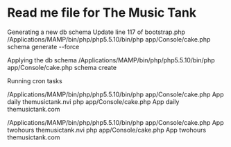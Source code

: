 # Read me file for The Music Tank

Generating a new db schema
 Update line 117 of bootstrap.php
/Applications/MAMP/bin/php/php5.5.10/bin/php app/Console/cake.php schema generate --force

Applying the db schema
/Applications/MAMP/bin/php/php5.5.10/bin/php app/Console/cake.php schema create

Running cron tasks

 /Applications/MAMP/bin/php/php5.5.10/bin/php app/Console/cake.php App daily themusictank.nvi
 php app/Console/cake.php App daily themusictank.com

 /Applications/MAMP/bin/php/php5.5.10/bin/php app/Console/cake.php App twohours themusictank.nvi
 php app/Console/cake.php App twohours themusictank.com
